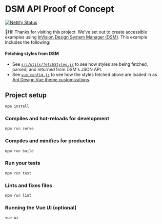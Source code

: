 # DSM API Proof of Concept

[![Netlify Status](https://api.netlify.com/api/v1/badges/563f86b1-e964-4ae7-a455-e52c7dc48f0b/deploy-status)](https://app.netlify.com/sites/dsm-todos-ant/deploys)

👋Hi! Thanks for visiting this project. We've set out to create accessible examples using [InVision Design System Manager (DSM)](https://www.invisionapp.com/design-system-manager). This example includes the following:

#### Fetching styles from DSM
- See [`src/utils/fetchStyles.js`](https://github.com/martinlaws/dsm-todos/blob/master/src/utils/fetchStyles.js) to see how styles are being fetched, parsed, and returned from DSM's JSON API.
- See [`vue.config.js`](https://github.com/martinlaws/dsm-todos/blob/master/vue.config.js) to see how the styles fetched above are loaded in as [Ant Design Vue theme customizations](https://vue.ant.design/docs/vue/customize-theme/).

## Project setup
```
npm install
```

### Compiles and hot-reloads for development
```
npm run serve
```

### Compiles and minifies for production
```
npm run build
```

### Run your tests
```
npm run test
```

### Lints and fixes files
```
npm run lint
```

### Running the Vue UI (optional)
```
vue ui
```